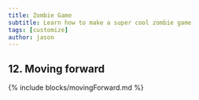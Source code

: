```yaml
---
title: Zombie Game
subtitle: Learn how to make a super cool zombie game
tags: [customize]
author: jason
---
```


## 12. Moving forward
{% include blocks/movingForward.md %}
